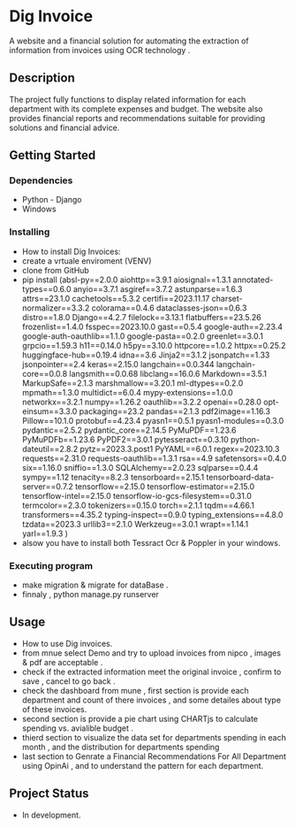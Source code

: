 # Dig Invoice

A website and a financial solution for automating the extraction of information from invoices using OCR technology .

## Description

 The project fully functions to display related information for each department with its complete expenses and budget. The website also provides financial reports and recommendations suitable for providing solutions and financial advice.
## Getting Started

### Dependencies

- Python - Django
- Windows

### Installing

- How to install Dig Invoices:
- create a vrtuale enviroment (VENV)
- clone from GitHub
- pip install (absl-py==2.0.0
aiohttp==3.9.1
aiosignal==1.3.1
annotated-types==0.6.0
anyio==3.7.1
asgiref==3.7.2
astunparse==1.6.3
attrs==23.1.0
cachetools==5.3.2
certifi==2023.11.17
charset-normalizer==3.3.2
colorama==0.4.6
dataclasses-json==0.6.3
distro==1.8.0
Django==4.2.7
filelock==3.13.1
flatbuffers==23.5.26
frozenlist==1.4.0
fsspec==2023.10.0
gast==0.5.4
google-auth==2.23.4
google-auth-oauthlib==1.1.0
google-pasta==0.2.0
greenlet==3.0.1
grpcio==1.59.3
h11==0.14.0
h5py==3.10.0
httpcore==1.0.2
httpx==0.25.2
huggingface-hub==0.19.4
idna==3.6
Jinja2==3.1.2
jsonpatch==1.33
jsonpointer==2.4
keras==2.15.0
langchain==0.0.344
langchain-core==0.0.8
langsmith==0.0.68
libclang==16.0.6
Markdown==3.5.1
MarkupSafe==2.1.3
marshmallow==3.20.1
ml-dtypes==0.2.0
mpmath==1.3.0
multidict==6.0.4
mypy-extensions==1.0.0
networkx==3.2.1
numpy==1.26.2
oauthlib==3.2.2
openai==0.28.0
opt-einsum==3.3.0
packaging==23.2
pandas==2.1.3
pdf2image==1.16.3
Pillow==10.1.0
protobuf==4.23.4
pyasn1==0.5.1
pyasn1-modules==0.3.0
pydantic==2.5.2
pydantic_core==2.14.5
PyMuPDF==1.23.6
PyMuPDFb==1.23.6
PyPDF2==3.0.1
pytesseract==0.3.10
python-dateutil==2.8.2
pytz==2023.3.post1
PyYAML==6.0.1
regex==2023.10.3
requests==2.31.0
requests-oauthlib==1.3.1
rsa==4.9
safetensors==0.4.0
six==1.16.0
sniffio==1.3.0
SQLAlchemy==2.0.23
sqlparse==0.4.4
sympy==1.12
tenacity==8.2.3
tensorboard==2.15.1
tensorboard-data-server==0.7.2
tensorflow==2.15.0
tensorflow-estimator==2.15.0
tensorflow-intel==2.15.0
tensorflow-io-gcs-filesystem==0.31.0
termcolor==2.3.0
tokenizers==0.15.0
torch==2.1.1
tqdm==4.66.1
transformers==4.35.2
typing-inspect==0.9.0
typing_extensions==4.8.0
tzdata==2023.3
urllib3==2.1.0
Werkzeug==3.0.1
wrapt==1.14.1
yarl==1.9.3 )
- alsow you have to install both Tessract Ocr & Poppler in your windows. 

### Executing program

- make migration & migrate for dataBase .
- finnaly , python manage.py runserver

## Usage

- How to use Dig invoices.
- from mnue select Demo and try to upload invoices from nipco , images & pdf are acceptable .
- check if the extracted information meet the original invoice , confirm to save , cancel to go back .
- check the dashboard from mune , first section is provide each department and count of there invoices , and some detailes about type of these invoices.
- second section is provide a pie chart using CHARTjs to calculate spending vs. avialible budget .
- thierd section to visualize the data set for departments spending in each month , and the distribution for departments spending
- last section to Genrate a Financial Recommendations For All Department using OpinAi , and to understand the pattern for each department.   






## Project Status

-  In development.
